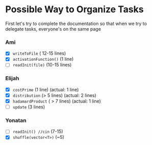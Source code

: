 # Possible Way to Organize Tasks
 First let's try to complete the documentation so that when we try to delegate tasks, everyone's on the same page

### Ami
- [x] `writeToFile` ( 12-15 lines)
- [x] `activationFunction()` (1 line)
- [ ] `readInit(file)` (10-15 lines)

### Elijah
- [x] `costPrime` (1 line) (actual: 1 line)
- [x] `distribution` (> 5 lines) (actual: 2 lines)
- [x] `hadamardProduct` ( > 7 lines) (actual: 1 line)
- [ ] `update` (3 lines)

### Yonatan
- [ ] `readInit() //cin` (7-15)
- [x] `shuffle(vector<T>)` (~5)
